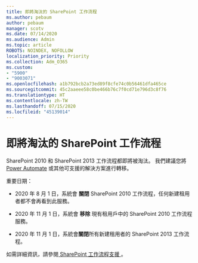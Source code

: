 ```yaml
---
title: 即將淘汰的 SharePoint 工作流程
ms.author: pebaum
author: pebaum
manager: scotv
ms.date: 07/14/2020
ms.audience: Admin
ms.topic: article
ROBOTS: NOINDEX, NOFOLLOW
localization_priority: Priority
ms.collection: Adm_O365
ms.custom:
- "5900"
- "9003071"
ms.openlocfilehash: a1b792bcb2a73ed89f8cfe74c0b56461dfa465ce
ms.sourcegitcommit: 45c2aaeee58c0be466b76c7f0cd71e796d3c8f76
ms.translationtype: HT
ms.contentlocale: zh-TW
ms.lasthandoff: 07/15/2020
ms.locfileid: "45139014"
---
```

# <a name="sharepoint-workflows-retiring"></a>即將淘汰的 SharePoint 工作流程

SharePoint 2010 和 SharePoint 2013 工作流程都即將被淘汰。 我們建議您將 [Power Automate](https://docs.microsoft.com/power-automate/getting-started) 或其他可支援的解決方案進行轉移。 

重要日期：

- 2020 年 8 月 1 日，系統會 **關閉** SharePoint 2010 工作流程，任何新建租用者都不會再看到此服務。

- 2020 年 11 月 1 日，系統會 **移除** 現有租用戶中的 SharePoint 2010 工作流程服務。

- 2020 年 11 月 1 日，系統會**關閉**所有新建租用者的 SharePoint 2013 工作流程。

如需詳細資訊，請參閱[ SharePoint 工作流程支援 ](https://aka.ms/sp-workflows-support)。